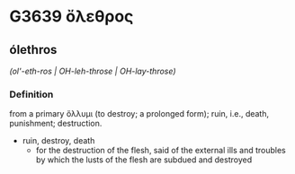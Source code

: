 # G3639 ὄλεθρος

## ólethros

_(ol'-eth-ros | OH-leh-throse | OH-lay-throse)_

### Definition

from a primary ὄλλυμι (to destroy; a prolonged form); ruin, i.e., death, punishment; destruction.

- ruin, destroy, death
  - for the destruction of the flesh, said of the external ills and troubles by which the lusts of the flesh are subdued and destroyed

